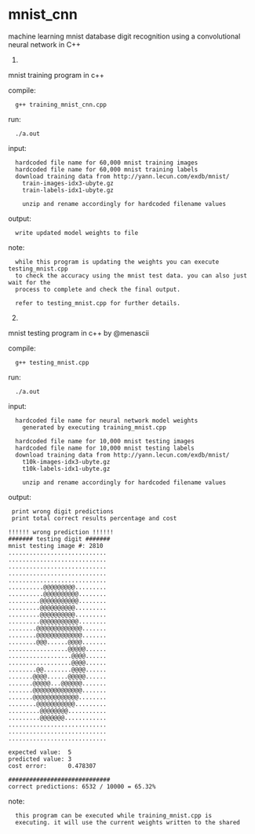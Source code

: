 # mnist_cnn
machine learning mnist database digit recognition using a convolutional neural network in C++

1)
mnist training program in c++
     
   compile:
   
      g++ training_mnist_cnn.cpp
    
   run:
   
      ./a.out  

   input:     
   
      hardcoded file name for 60,000 mnist training images
      hardcoded file name for 60,000 mnist training labels
      download training data from http://yann.lecun.com/exdb/mnist/
        train-images-idx3-ubyte.gz
        train-labels-idx1-ubyte.gz
        
        unzip and rename accordingly for hardcoded filename values
   
   output:
   
      write updated model weights to file
      
   note:
   
      while this program is updating the weights you can execute testing_mnist.cpp
      to check the accuracy using the mnist test data. you can also just wait for the 
      process to complete and check the final output. 

      refer to testing_mnist.cpp for further details.
      
      
2)
mnist testing program in c++ by @menascii
     
   compile:
   
      g++ testing_mnist.cpp
    
   run:
   
      ./a.out  

   input: 
   
   	  hardcoded file name for neural network model weights
		generated by executing training_mnist.cpp

      hardcoded file name for 10,000 mnist testing images
      hardcoded file name for 10,000 mnist testing labels
      download training data from http://yann.lecun.com/exdb/mnist/
        t10k-images-idx3-ubyte.gz
        t10k-labels-idx1-ubyte.gz
        
        unzip and rename accordingly for hardcoded filename values
   
   output:
   
     print wrong digit predictions
     print total correct results percentage and cost

	!!!!!! wrong prediction !!!!!!
	####### testing digit #######
	mnist testing image #: 2810
	............................
	............................
	............................
	............................
	............................
	..........@@@@@@@@@.........
	..........@@@@@@@@@@........
	.........@@@@@@@@@@@........
	.........@@@@@@@@@@.........
	.........@@@@@@@@@@.........
	.........@@@@@@@@@@@........
	........@@@@@@@@@@@@@.......
	........@@@@@@@@@@@@@.......
	........@@@......@@@@.......
	.................@@@@@......
	..................@@@@......
	..................@@@@......
	........@@........@@@@......
	.......@@@@......@@@@@......
	.......@@@@@...@@@@@@.......
	.......@@@@@@@@@@@@@@.......
	.......@@@@@@@@@@@@@........
	........@@@@@@@@@@@.........
	.........@@@@@@@@...........
	.........@@@@@@@............
	............................
	............................
	............................

	expected value:  5
	predicted value: 3
	cost error:      0.478307

	#############################
	correct predictions: 6532 / 10000 = 65.32%
      
   note:
   
      this program can be executed while training_mnist.cpp is
      executing. it will use the current weights written to the shared
